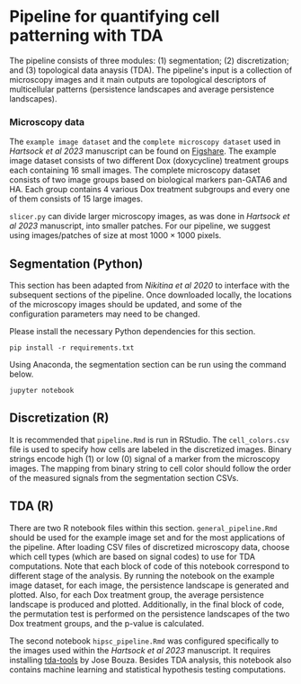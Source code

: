 # Pipeline for quantifying cell patterning with TDA

The pipeline consists of three modules: (1) segmentation; (2) discretization; and (3) topological data anaysis (TDA). The pipeline's input is a collection of microscopy images and it main outputs are topological descriptors of multicellular patterns (persistence landscapes and average persistence landscapes).

### Microscopy data
The `example image dataset` and the `complete microscopy dataset` used in *Hartsock
et al 2023* manuscript can be found on [Figshare](https://figshare.com/projects/TDA_Microscopy_Data/148855). The example  image dataset consists of two different Dox (doxycycline) treatment groups each containing 16 small images. The complete microscopy dataset consists of two image groups based on biological markers pan-GATA6 and HA. Each group contains 4 various Dox treatment subgroups and every one of them consists of 15 large images.

`slicer.py` can divide larger microscopy images, as was done in *Hartsock
et al 2023* manuscript, into smaller patches. For our pipeline, we suggest using images/patches of size at most $1000 \times 1000$ pixels.

## Segmentation (Python)
This section has been adapted from *Nikitina et al 2020* to interface with
the subsequent sections of the pipeline. Once downloaded locally, the
locations of the microscopy images should be updated, and some of the
configuration parameters may need to be changed.

Please install the necessary Python dependencies for this section.

```
pip install -r requirements.txt
```

Using Anaconda, the segmentation section can be run using the command below.

```
jupyter notebook
```

## Discretization (R)
It is recommended that `pipeline.Rmd` is run in RStudio. The `cell_colors.csv`
file is used to specify how cells are labeled in the discretized images. Binary
strings encode high (1) or low (0) signal of a marker from the microscopy images.
The mapping from binary string to cell color should follow the order of the
measured signals from the segmentation section CSVs.

## TDA (R)
There are two R notebook files within this section. `general_pipeline.Rmd` should
be used for the example image set and for the most applications of the pipeline. After loading CSV files of discretized microscopy data, choose which cell types (which are based on signal codes) to use for TDA computations. Note that each block of code of this notebook correspond to different stage of the analysis. By running the notebook on the example image dataset, for each image, the persistence landscape is generated and plotted. Also, for each Dox treatment group, the average persistence landscape is produced and plotted. Additionally, in the final block of code, the permutation test is performed on the persistence landscapes of the two Dox treatment groups, and the p-value is calculated. 

The second notebook `hipsc_pipeline.Rmd` was configured specifically to the images used within the *Hartsock
et al 2023* manuscript. It requires installing [tda-tools](https://github.com/jjbouza/tda-tools) by Jose Bouza. Besides TDA analysis, this notebook also contains machine learning and statistical hypothesis testing computations.


